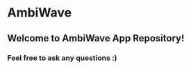 # AmbiWave
<h2>Welcome to AmbiWave App Repository!</h2>
<h3>Feel free to ask any questions :)</h3>

